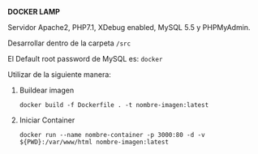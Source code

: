 **DOCKER LAMP**

Servidor Apache2, PHP7.1, XDebug enabled, MySQL 5.5 y PHPMyAdmin.

Desarrollar dentro de la carpeta `/src`

El Default root password de MySQL es: `docker`

Utilizar de la siguiente manera:

1. Buildear imagen

    `docker build -f Dockerfile . -t nombre-imagen:latest`

2. Iniciar Container

    `docker run --name nombre-container -p 3000:80 -d -v ${PWD}:/var/www/html nombre-imagen:latest`